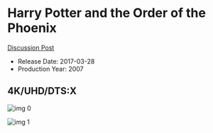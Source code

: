 # Harry Potter and the Order of the Phoenix

[Discussion Post](https://www.avsforum.com/threads/bass-eq-for-filtered-movies.2995212/post-56876020)

* Release Date: 2017-03-28
* Production Year: 2007

## 4K/UHD/DTS:X

![img 0](https://i.imgur.com/AIUnqmV.jpg)

![img 1](https://i.imgur.com/MXbVdQQ.png)

